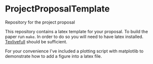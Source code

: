 # ProjectProposalTemplate
Repository for the project proposal

This repository contains a latex template for your proposal. To build the paper run `make`. In order to do so you will need to have latex installed. [Texlivefull](https://linuxconfig.org/how-to-install-latex-on-ubuntu-20-04-focal-fossa-linux) should be sufficient. 

For your convenience I've included a plotting script with matplotlib to demonstrate how to add a figure into a latex file.
